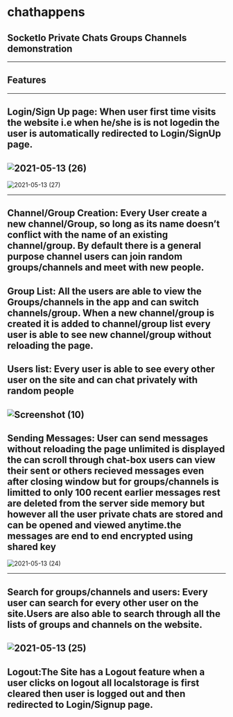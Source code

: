 # chathappens

SocketIo Private Chats Groups Channels demonstration
---

---
## Features
---
Login/Sign Up page: When user first time visits the website i.e when he/she is is not logedin the user is automatically redirected to Login/SignUp page.
---
![2021-05-13 (26)](https://user-images.githubusercontent.com/61535855/118038481-c6fa0700-b38c-11eb-8099-a3e19df76401.png)
---
![2021-05-13 (27)](https://user-images.githubusercontent.com/61535855/118038571-ebee7a00-b38c-11eb-9e42-273f9cf85c5a.png)

---
Channel/Group Creation: Every User create a new channel/Group, so long as its name doesn’t conflict with the name of an existing channel/group. By default there is a general purpose channel users can join random groups/channels and meet with new people.
---
Group List: All the users are able to view the Groups/channels in the app and can switch channels/group. When a new channel/group is created it is added to channel/group list every user is able to see new channel/group without reloading the page.
---
Users list: Every user is able to see every other user on the site and can chat privately with random people
---
![Screenshot (10)](https://user-images.githubusercontent.com/61535855/118038885-50113e00-b38d-11eb-9a25-552dd08459dc.png)
---
Sending Messages: User can send messages without reloading the page unlimited is displayed the can scroll through chat-box users can view their sent or others recieved messages even after closing window but for groups/channels is limitted to only 100 recent earlier messages rest are deleted from the server side memory but however all the user private chats are stored and can be opened and viewed anytime.the messages are end to end encrypted using shared key
---
![2021-05-13 (24)](https://user-images.githubusercontent.com/61535855/118038058-41765700-b38c-11eb-8d6b-2d8a1e5af60a.png)

---
Search for groups/channels and users: Every user can search for every other user on the site.Users are also able to search through all the lists of groups and channels on the website.
---
![2021-05-13 (25)](https://user-images.githubusercontent.com/61535855/118038357-a336c100-b38c-11eb-9663-65ce4d4862e8.png)
---
Logout:The Site has a Logout feature when a  user clicks on logout all localstorage is first cleared then user is logged out and then redirected to Login/Signup page.
---

